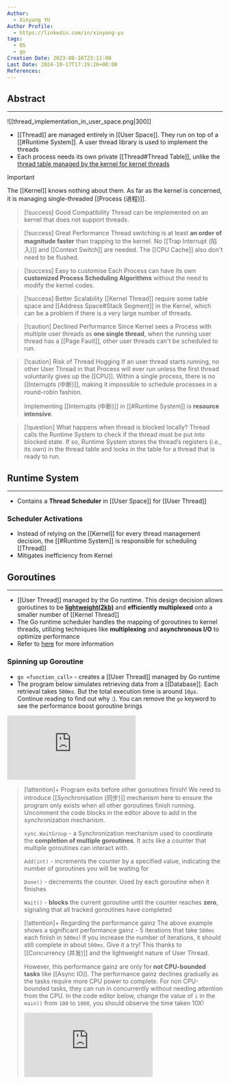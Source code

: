 ```yaml
---
Author:
  - Xinyang YU
Author Profile:
  - https://linkedin.com/in/xinyang-yu
tags:
  - OS
  - go
Creation Date: 2023-08-16T23:11:00
Last Date: 2024-10-17T17:19:26+08:00
References: 
---
```

## Abstract
---
![[thread_implementation_in_user_space.png|300]]


- [[Thread]] are managed entirely in [[User Space]]. They run on top of a [[#Runtime System]]. A user thread library is used to implement the threads
- Each process needs its own private [[Thread#Thread Table]], unlike the [thread table managed by the kernel for kernel threads](thread_implementation_in_kernel_space.png)

>[!important]
> The [[Kernel]] knows nothing about them. As far as the kernel is concerned, it is managing single-threaded [[Process (进程)]].


>[!success] Good Compatibility
> Thread can be implemented on an kernel that does not support threads.

>[!success] Great Performance
> Thread switching is at least **an order of magnitude faster** than trapping to the kernel. No [[Trap Interrupt (陷入)]] and [[Context Switch]] are needed. The [[CPU Cache]] also don't need to be flushed.

>[!success] Easy to customise
> Each Process can have its own **customized Process Scheduling Algorithms** without the need to modify the kernel codes.

>[!success] Better Scalability
> [[Kernel Thread]] require some table space and [[Address Space#Stack Segment]] in the Kernel, which can be a problem if there is a very large number of threads.

>[!caution] Declined Performance
> Since Kernel sees a Process with multiple user threads as **one single thread**, when the running user thread has a [[Page Fault]], other user threads can't be scheduled to run.

>[!caution] Risk of Thread Hogging
> If an user thread starts running, no other User Thread in that Process will ever run unless the first thread voluntarily gives up the [[CPU]]. Within a single process, there is no [[Interrupts (中断)]], making it impossible to schedule processes in a round-robin fashion.
> 
> Implementing [[Interrupts (中断)]] in [[#Runtime System]] is **resource intensive**.

>[!question] What happens when thread is blocked locally?
> Thread calls the Runtime System to check if the thread must be put into blocked state. If so, Runtime System stores the thread’s registers (i.e., its own) in the thread table and looks in the table for a thread that is ready to run.


## Runtime System
---
- Contains a **Thread Scheduler** in [[User Space]] for [[User Thread]]
### Scheduler Activations
- Instead of relying on the [[Kernel]] for every thread management decision, the [[#Runtime System]]  is responsible for scheduling [[Thread]]
- Mitigates inefficiency from Kernel


## Goroutines
---
- [[User Thread]] managed by the Go runtime. This design decision allows goroutines to be **[lightweight(2kb)](https://github.com/golang/go/blob/f296b7a6f045325a230f77e9bda1470b1270f817/src/runtime/stack.go#L72)** and **efficiently multiplexed** onto a smaller number of [[Kernel Thread]]
- The Go runtime scheduler handles the mapping of goroutines to kernel threads, utilizing techniques like **multiplexing** and **asynchronous I/O** to optimize performance
- Refer to [here](https://granulate.io/blog/deep-dive-into-golang-performance/) for more information

### Spinning up Goroutine
- `go <function_call>` - creates a [[User Thread]] managed by Go runtime
- The program below simulates retrieving data from a [[Database]]. Each retrieval takes `500ms`. But the total execution time is around `10µs`. Continue reading to find out why :). You can remove the `go` keyword to see the performance boost goroutine brings

<div class="onecompilerCode-wrapper">
<iframe
 class="onecompilerCode"
 frameBorder="0" 
 src="https://onecompiler.com/embed/java/427t7cdqw?codeChangeEvent=true&theme=dark&hideLanguageSelection=true&hideNew=true&hideNewFileOption=true&availableLanguages=true&hideTitle=true&hideStdin=true" 
 ></iframe>
 </div>


>[!attention]+ Program exits before other goroutines finish!
> We need to introduce [[Synchronisation (同步)]] mechanism here to ensure the program only exists when all other goroutines finish running. Uncomment the code blocks in the editor above to add in the synchronization mechanism.
> 
> `sync.WaitGroup` - a Synchronization mechanism used to coordinate the **completion of multiple goroutines**. It acts like a counter that multiple goroutines can interact with.
> 
> `Add(int)` - increments the counter by a specified value, indicating the number of goroutines you will be waiting for
> 
> `Done()` - decrements the counter. Used by each goroutine when it finishes
> 
> `Wait()` - **blocks** the current goroutine until the counter reaches **zero**, signaling that all tracked goroutines have completed

>[!attention]+ Regarding the performance gainz
> The above example shows a significant performance gainz - 5 iterations that take `500ms` each finish in `500ms`! If you increase the number of iterations, it should still complete in about `500ms`. Give it a try! This thanks to [[Concurrency (并发)]] and the lightweight nature of User Thread.
> 
> However, this performance gainz are only for **not CPU-bounded tasks** like [[Async IO]]. The performance gainz declines gradually as the tasks require more CPU power to complete. For non CPU-bounded tasks, they can run in concurrently without needing attention from the CPU. In the code editor below, change the value of `i` in the `main()` from `100` to `1000`, you should observe the time taken 10X!
> <div class="onecompilerCode-wrapper"><iframe class="onecompilerCode" frameBorder="0"  src="https://onecompiler.com/embed/java/4287wrd8f?codeChangeEvent=true&theme=dark&hideLanguageSelection=true&hideNew=true&hideNewFileOption=true&availableLanguages=true&hideTitle=true&hideStdin=true" ></iframe></div>




